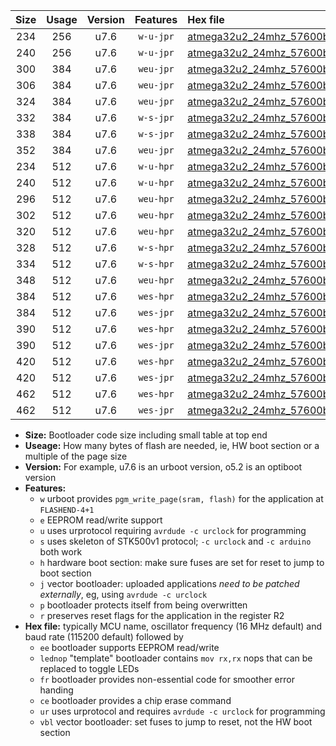 |Size|Usage|Version|Features|Hex file|
|:-:|:-:|:-:|:-:|:--|
|234|256|u7.6|`w-u-jpr`|[atmega32u2_24mhz_57600bps_ur_vbl.hex](https://raw.githubusercontent.com/stefanrueger/urboot/main//atmega32u2_24mhz_57600bps_ur_vbl.hex)|
|240|256|u7.6|`w-u-jpr`|[atmega32u2_24mhz_57600bps_lednop_ur_vbl.hex](https://raw.githubusercontent.com/stefanrueger/urboot/main//atmega32u2_24mhz_57600bps_lednop_ur_vbl.hex)|
|300|384|u7.6|`weu-jpr`|[atmega32u2_24mhz_57600bps_ee_ur_vbl.hex](https://raw.githubusercontent.com/stefanrueger/urboot/main//atmega32u2_24mhz_57600bps_ee_ur_vbl.hex)|
|306|384|u7.6|`weu-jpr`|[atmega32u2_24mhz_57600bps_ee_lednop_ur_vbl.hex](https://raw.githubusercontent.com/stefanrueger/urboot/main//atmega32u2_24mhz_57600bps_ee_lednop_ur_vbl.hex)|
|324|384|u7.6|`weu-jpr`|[atmega32u2_24mhz_57600bps_ee_lednop_fr_ur_vbl.hex](https://raw.githubusercontent.com/stefanrueger/urboot/main//atmega32u2_24mhz_57600bps_ee_lednop_fr_ur_vbl.hex)|
|332|384|u7.6|`w-s-jpr`|[atmega32u2_24mhz_57600bps_vbl.hex](https://raw.githubusercontent.com/stefanrueger/urboot/main//atmega32u2_24mhz_57600bps_vbl.hex)|
|338|384|u7.6|`w-s-jpr`|[atmega32u2_24mhz_57600bps_lednop_vbl.hex](https://raw.githubusercontent.com/stefanrueger/urboot/main//atmega32u2_24mhz_57600bps_lednop_vbl.hex)|
|352|384|u7.6|`weu-jpr`|[atmega32u2_24mhz_57600bps_ee_lednop_fr_ce_ur_vbl.hex](https://raw.githubusercontent.com/stefanrueger/urboot/main//atmega32u2_24mhz_57600bps_ee_lednop_fr_ce_ur_vbl.hex)|
|234|512|u7.6|`w-u-hpr`|[atmega32u2_24mhz_57600bps_ur.hex](https://raw.githubusercontent.com/stefanrueger/urboot/main//atmega32u2_24mhz_57600bps_ur.hex)|
|240|512|u7.6|`w-u-hpr`|[atmega32u2_24mhz_57600bps_lednop_ur.hex](https://raw.githubusercontent.com/stefanrueger/urboot/main//atmega32u2_24mhz_57600bps_lednop_ur.hex)|
|296|512|u7.6|`weu-hpr`|[atmega32u2_24mhz_57600bps_ee_ur.hex](https://raw.githubusercontent.com/stefanrueger/urboot/main//atmega32u2_24mhz_57600bps_ee_ur.hex)|
|302|512|u7.6|`weu-hpr`|[atmega32u2_24mhz_57600bps_ee_lednop_ur.hex](https://raw.githubusercontent.com/stefanrueger/urboot/main//atmega32u2_24mhz_57600bps_ee_lednop_ur.hex)|
|320|512|u7.6|`weu-hpr`|[atmega32u2_24mhz_57600bps_ee_lednop_fr_ur.hex](https://raw.githubusercontent.com/stefanrueger/urboot/main//atmega32u2_24mhz_57600bps_ee_lednop_fr_ur.hex)|
|328|512|u7.6|`w-s-hpr`|[atmega32u2_24mhz_57600bps.hex](https://raw.githubusercontent.com/stefanrueger/urboot/main//atmega32u2_24mhz_57600bps.hex)|
|334|512|u7.6|`w-s-hpr`|[atmega32u2_24mhz_57600bps_lednop.hex](https://raw.githubusercontent.com/stefanrueger/urboot/main//atmega32u2_24mhz_57600bps_lednop.hex)|
|348|512|u7.6|`weu-hpr`|[atmega32u2_24mhz_57600bps_ee_lednop_fr_ce_ur.hex](https://raw.githubusercontent.com/stefanrueger/urboot/main//atmega32u2_24mhz_57600bps_ee_lednop_fr_ce_ur.hex)|
|384|512|u7.6|`wes-hpr`|[atmega32u2_24mhz_57600bps_ee.hex](https://raw.githubusercontent.com/stefanrueger/urboot/main//atmega32u2_24mhz_57600bps_ee.hex)|
|384|512|u7.6|`wes-jpr`|[atmega32u2_24mhz_57600bps_ee_vbl.hex](https://raw.githubusercontent.com/stefanrueger/urboot/main//atmega32u2_24mhz_57600bps_ee_vbl.hex)|
|390|512|u7.6|`wes-hpr`|[atmega32u2_24mhz_57600bps_ee_lednop.hex](https://raw.githubusercontent.com/stefanrueger/urboot/main//atmega32u2_24mhz_57600bps_ee_lednop.hex)|
|390|512|u7.6|`wes-jpr`|[atmega32u2_24mhz_57600bps_ee_lednop_vbl.hex](https://raw.githubusercontent.com/stefanrueger/urboot/main//atmega32u2_24mhz_57600bps_ee_lednop_vbl.hex)|
|420|512|u7.6|`wes-hpr`|[atmega32u2_24mhz_57600bps_ee_lednop_fr.hex](https://raw.githubusercontent.com/stefanrueger/urboot/main//atmega32u2_24mhz_57600bps_ee_lednop_fr.hex)|
|420|512|u7.6|`wes-jpr`|[atmega32u2_24mhz_57600bps_ee_lednop_fr_vbl.hex](https://raw.githubusercontent.com/stefanrueger/urboot/main//atmega32u2_24mhz_57600bps_ee_lednop_fr_vbl.hex)|
|462|512|u7.6|`wes-hpr`|[atmega32u2_24mhz_57600bps_ee_lednop_fr_ce.hex](https://raw.githubusercontent.com/stefanrueger/urboot/main//atmega32u2_24mhz_57600bps_ee_lednop_fr_ce.hex)|
|462|512|u7.6|`wes-jpr`|[atmega32u2_24mhz_57600bps_ee_lednop_fr_ce_vbl.hex](https://raw.githubusercontent.com/stefanrueger/urboot/main//atmega32u2_24mhz_57600bps_ee_lednop_fr_ce_vbl.hex)|

- **Size:** Bootloader code size including small table at top end
- **Useage:** How many bytes of flash are needed, ie, HW boot section or a multiple of the page size
- **Version:** For example, u7.6 is an urboot version, o5.2 is an optiboot version
- **Features:**
  + `w` urboot provides `pgm_write_page(sram, flash)` for the application at `FLASHEND-4+1`
  + `e` EEPROM read/write support
  + `u` uses urprotocol requiring `avrdude -c urclock` for programming
  + `s` uses skeleton of STK500v1 protocol; `-c urclock` and `-c arduino` both work
  + `h` hardware boot section: make sure fuses are set for reset to jump to boot section
  + `j` vector bootloader: uploaded applications *need to be patched externally*, eg, using `avrdude -c urclock`
  + `p` bootloader protects itself from being overwritten
  + `r` preserves reset flags for the application in the register R2
- **Hex file:** typically MCU name, oscillator frequency (16 MHz default) and baud rate (115200 default) followed by
  + `ee` bootloader supports EEPROM read/write
  + `lednop` "template" bootloader contains `mov rx,rx` nops that can be replaced to toggle LEDs
  + `fr` bootloader provides non-essential code for smoother error handing
  + `ce` bootloader provides a chip erase command
  + `ur` uses urprotocol and requires `avrdude -c urclock` for programming
  + `vbl` vector bootloader: set fuses to jump to reset, not the HW boot section
